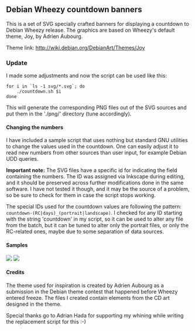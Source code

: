 ## Debian Wheezy countdown banners

This is a set of SVG specially crafted banners for displaying a countdown to
Debian Wheezy release. The graphics are based on Wheezy's default theme, Joy, by
Adrien Aubourg.

Theme link: http://wiki.debian.org/DebianArt/Themes/Joy

### Update

I made some adjustments and now the script can be used like this:

    for i in `ls -1 svg/*.svg`; do
        ./countdown.sh $i
    done

This will generate the corresponding PNG files out of the SVG sources and put 
them in the './png/' directory (tune accordingly).

#### Changing the numbers

I have included a sample script that uses nothing but standard GNU utilities to
change the values used in the countdown. One can easily adjust it to read new
numbers from other sources than user input, for example Debian UDD queries.

**Important note:** The SVG files have a specific id for indicating the field
containing the numbers. The ID was assigned via Inkscape during editing, and it
should be preserved across further modifications done in the same software. I
have not tested it though, and it may be the source of a problem, so be sure to
check for them in case the script stops working.

The special IDs used for the countdown values are following the pattern:
`countdown-(RC|days)_(portrait|landscape)`. I checked for any ID starting with
the string 'countdown' in my script, so it can be used to alter any file from
the batch, but it can be tuned to alter only the portrait files, or only the
RC-related ones, maybe due to some separation of data sources.

#### Samples

<img src="http://nox.usr.sh/uploads/png/days_portrait.png">
<img src="http://nox.usr.sh/uploads/png/days_landscape.png">

#### Credits

The theme used for inspiration is created by Adrien Aubourg as a submission in
the Debian theme contest that happened before Wheezy entered freeze. The
files I created contain elements from the CD art designed in the theme.

Special thanks go to Adrian Hada for supporting my whining while writing the
replacement script for this :-)
